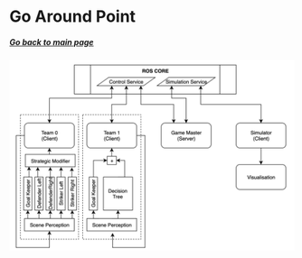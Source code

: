 # Go Around Point
##### [Go back to main page](../../Documentation.md)



![Go Around Point Diagram](../Figures/ROS_architecture.png)
